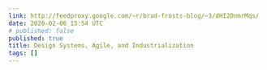 ```yaml
---
link: http://feedproxy.google.com/~r/brad-frosts-blog/~3/dHI2DnmrMqs/
date: 2020-02-06 15:54 UTC
# published: false
published: true
title: Design Systems, Agile, and Industrialization
tags: []
---
```



